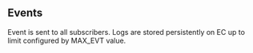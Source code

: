 Events
---

Event is sent to all subscribers.
Logs are stored persistently on EC up to limit configured  by MAX_EVT value.
